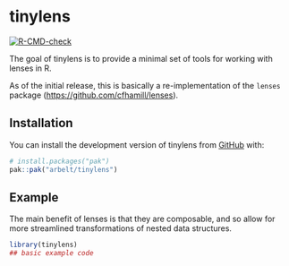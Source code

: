 
<!-- README.md is generated from README.Rmd. Please edit that file -->

# tinylens

<!-- badges: start -->

[![R-CMD-check](https://github.com/arbelt/tinylens/actions/workflows/R-CMD-check.yaml/badge.svg)](https://github.com/arbelt/tinylens/actions/workflows/R-CMD-check.yaml)
<!-- badges: end -->

The goal of tinylens is to provide a minimal set of tools for working
with lenses in R.

As of the initial release, this is basically a re-implementation of the
`lenses` package (<https://github.com/cfhamill/lenses>).

## Installation

You can install the development version of tinylens from
[GitHub](https://github.com/) with:

``` r
# install.packages("pak")
pak::pak("arbelt/tinylens")
```

## Example

The main benefit of lenses is that they are composable, and so allow for
more streamlined transformations of nested data structures.

``` r
library(tinylens)
## basic example code
```
